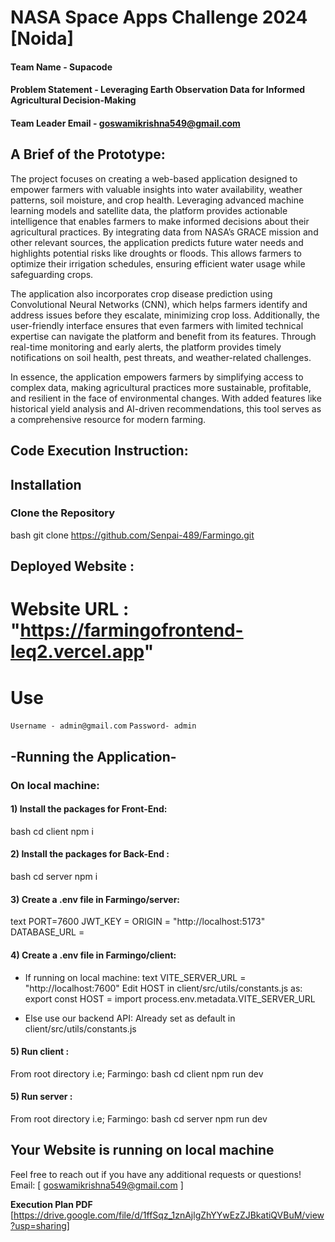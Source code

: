 # NASA Space Apps Challenge 2024 [Noida]

#### Team Name - Supacode
#### Problem Statement -  Leveraging Earth Observation Data for Informed Agricultural Decision-Making
#### Team Leader Email - goswamikrishna549@gmail.com

## A Brief of the Prototype:
 The project focuses on creating a web-based application designed to empower farmers with valuable insights into water availability, weather patterns, soil moisture, and crop health. Leveraging advanced machine learning models and satellite data, the platform provides actionable intelligence that enables farmers to make informed decisions about their agricultural practices. By integrating data from NASA’s GRACE mission and other relevant sources, the application predicts future water needs and highlights potential risks like droughts or floods. This allows farmers to optimize their irrigation schedules, ensuring efficient water usage while safeguarding crops.

The application also incorporates crop disease prediction using Convolutional Neural Networks (CNN), which helps farmers identify and address issues before they escalate, minimizing crop loss. Additionally, the user-friendly interface ensures that even farmers with limited technical expertise can navigate the platform and benefit from its features. Through real-time monitoring and early alerts, the platform provides timely notifications on soil health, pest threats, and weather-related challenges.

In essence, the application empowers farmers by simplifying access to complex data, making agricultural practices more sustainable, profitable, and resilient in the face of environmental changes. With added features like historical yield analysis and AI-driven recommendations, this tool serves as a comprehensive resource for modern farming.

## Code Execution Instruction:
  ## Installation

### Clone the Repository

bash
git clone https://github.com/Senpai-489/Farmingo.git


## Deployed Website :
# Website URL : "https://farmingofrontend-leq2.vercel.app"

# Use 
`Username - admin@gmail.com`
`Password- admin`
## -Running the Application-

### On local machine:
#### 1) Install the packages for Front-End:

bash
cd client
npm i

#### 2) Install the packages for Back-End : 
bash
cd server
npm i

#### 3) Create a .env file in Farmingo/server: 
text
PORT=7600
JWT_KEY = <Add your key>
ORIGIN = "http://localhost:5173"
DATABASE_URL = <Add your Mongo_connection_string>

#### 4) Create a .env file in Farmingo/client: 
- If running on local machine:
text
VITE_SERVER_URL = "http://localhost:7600"
Edit HOST in client/src/utils/constants.js as:
export const HOST = import process.env.metadata.VITE_SERVER_URL

- Else use our backend API: Already set as default in client/src/utils/constants.js
    

#### 5) Run client :
From root directory i.e; Farmingo:
bash
cd client
npm run dev

#### 5) Run server :
From root directory i.e; Farmingo:
bash
cd server
npm run dev


## Your Website is running on local machine





Feel free to reach out if you have any additional requests or questions!
Email: [ goswamikrishna549@gmail.com ]
  
 **Execution Plan PDF** [https://drive.google.com/file/d/1ffSqz_1znAjlgZhYYwEzZJBkatiQVBuM/view?usp=sharing]
